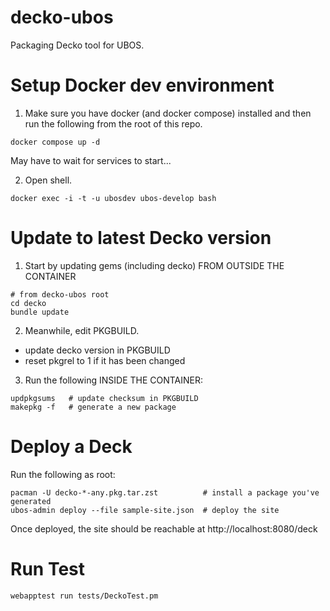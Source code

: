 # decko-ubos

Packaging Decko tool for UBOS.

# Setup Docker dev environment

1. Make sure you have docker (and docker compose) installed and then run the following from the root of this repo.

```
docker compose up -d
```

May have to wait for services to start...

2. Open shell.

```   
docker exec -i -t -u ubosdev ubos-develop bash
```



# Update to latest Decko version

1. Start by updating gems (including decko) FROM OUTSIDE THE CONTAINER

```
# from decko-ubos root
cd decko
bundle update
```

2. Meanwhile, edit PKGBUILD.

- update decko version in PKGBUILD
- reset pkgrel to 1 if it has been changed

3. Run the following INSIDE THE CONTAINER:

```
updpkgsums   # update checksum in PKGBUILD
makepkg -f   # generate a new package
```

# Deploy a Deck

Run the following as root:

```
pacman -U decko-*-any.pkg.tar.zst          # install a package you've generated
ubos-admin deploy --file sample-site.json  # deploy the site
```

Once deployed, the site should be reachable at http://localhost:8080/deck

# Run Test

```
webapptest run tests/DeckoTest.pm

```